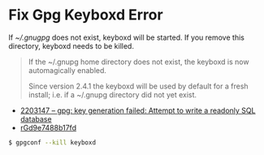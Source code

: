 # Fix Gpg Keyboxd Error

If _~/.gnugpg_ does not exist, keyboxd will be started. If you remove
this directory, keyboxd needs to be killed.

> If the ~/.gnupg home directory does not exist, the keyboxd is now
> automagically enabled.
>
> Since version 2.4.1 the keyboxd will be used by default for a fresh
> install; i.e. if a ~/.gnupg directory did not yet exist.

- [2203147 – gpg: key generation failed: Attempt to write a readonly SQL database](https://bugzilla.redhat.com/show_bug.cgi?id=2203147)
- [rGd9e7488b17fd](https://dev.gnupg.org/rGd9e7488b17fdc617eec735e2c0485b69285ba511)

```bash
$ gpgconf --kill keyboxd
```
